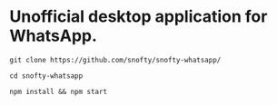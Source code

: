 # Unofficial desktop application for WhatsApp.

```
git clone https://github.com/snofty/snofty-whatsapp/

cd snofty-whatsapp

npm install && npm start
```
